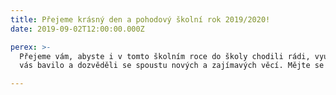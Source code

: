 ```yaml
---
title: Přejeme krásný den a pohodový školní rok 2019/2020!
date: 2019-09-02T12:00:00.000Z

perex: >-
  Přejeme vám, abyste i v tomto školním roce do školy chodili rádi, vyučování
  vás bavilo a dozvěděli se spoustu nových a zajímavých věcí. Mějte se fajn!

---
```




